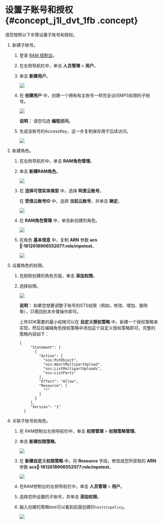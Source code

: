 # 设置子账号和授权 {#concept_j1l_dvt_1fb .concept}

请您按照以下步骤设置子账号和授权。

1.  新建子帐号。
    1.  登录 [RAM 控制台](https://ram.console.aliyun.com/#/overview)。
    2.  在左侧导航栏中，单击 **人员管理** \> **用户**。
    3.  单击 **新建用户**。

        ![](http://static-aliyun-doc.oss-cn-hangzhou.aliyuncs.com/assets/img/11386/154891403538142_zh-CN.png)

    4.  在 **创建用户** 中，创建一个拥有和主账号一样完全访问MPS权限的子帐号。

        ![](http://static-aliyun-doc.oss-cn-hangzhou.aliyuncs.com/assets/img/11386/154891403538144_zh-CN.png)

        **说明：** 请您勾选 **编程访问**。

    5.  生成该账号的AccessKey，这一步复制保存用于后续访问。

        ![](http://static-aliyun-doc.oss-cn-hangzhou.aliyuncs.com/assets/img/11386/154891403538167_zh-CN.png)

2.  新建角色。
    1.  在左侧导航栏中，单击 **RAM角色管理**。
    2.  单击 **新建RAM角色**。

        ![](http://static-aliyun-doc.oss-cn-hangzhou.aliyuncs.com/assets/img/11386/154891403538200_zh-CN.png)

    3.  在 **选择可信实体类型** 中，选择 **阿里云账号**。

        在 **受信云账号ID** 中，选择 **当前云账号**，并单击 **确定**。

        ![](http://static-aliyun-doc.oss-cn-hangzhou.aliyuncs.com/assets/img/11386/154891403638201_zh-CN.png)

    4.  在 **RAM角色管理** 中，单击新创建的角色。

        ![](http://static-aliyun-doc.oss-cn-hangzhou.aliyuncs.com/assets/img/11386/154891403638216_zh-CN.png)

    5.  在角色 **基本信息** 中，复制 **ARN** 参数 **acs:ram::1612618906552077:role/mpstest**。

        ![](http://static-aliyun-doc.oss-cn-hangzhou.aliyuncs.com/assets/img/11386/154891403638202_zh-CN.png)

3.  设置角色的权限。
    1.  在刚刚创建的角色页面，单击 **添加权限**。
    2.  选择权限。

        ![](http://static-aliyun-doc.oss-cn-hangzhou.aliyuncs.com/assets/img/11386/154891403638204_zh-CN.png)

        **说明：** 如果您想要调整子账号的STS权限（例如，修改、增加、删除等），只需回到本步骤操作即可。

        上传SDK需要的最小权限可以在 **自定义授权策略** 中，新建一个授权策略来实现，然后在编辑角色授权策略中添加这个自定义授权策略即可。完整的策略内容如下：

        ```
        {
             "Statement": [
               {
                 "Action": [
                   "oss:PutObject",
                   "oss:AbortMultipartUpload",
                   "oss:ListMultipartUploads",
                   "oss:ListParts"
                 ],
                 "Effect": "Allow",
                 "Resource": [
                   "*"
                 ]
               }
             ],
             "Version": "1"
          }
        ```

4.  关联子账号和角色。
    1.  在 RAM控制台左侧导航栏中，单击 **权限管理** \> **权限策略管理**。
    2.  单击 **新建权限策略**。

        ![](http://static-aliyun-doc.oss-cn-hangzhou.aliyuncs.com/assets/img/11386/154891403638208_zh-CN.png)

    3.  在 **新建自定义权限策略** 中，将 **Resource** 字段，修改成您所获取的 **ARN** 参数 **acs:ram::1612618906552077:role/mpstest**。

        ![](http://static-aliyun-doc.oss-cn-hangzhou.aliyuncs.com/assets/img/11386/154891403638218_zh-CN.png)

    4.  在RAM控制台的左侧导航栏中，单击 **人员管理** \> **用户**。
    5.  选择您所设置的子账号，并单击 **添加权限**。
    6.  输入创建的策略test可以看到前面创建的`teststspolicy`。

        ![](http://static-aliyun-doc.oss-cn-hangzhou.aliyuncs.com/assets/img/11386/154891403638232_zh-CN.png)


